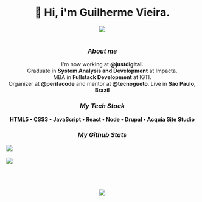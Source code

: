 <div align="center">

  # 🌠 Hi, i'm Guilherme Vieira.

  <a href="https://twitter.com/gitlherme">
    <img src="https://img.shields.io/twitter/follow/gitlherme">
  </a>

  <br>
  <br>

  ### *About me*
  <p>
    I'm now working at <strong>@justdigital.</strong> <br>
    Graduate in <strong>System Analysis and Development</strong> at Impacta. <br>
    MBA in <strong>Fullstack Development</strong> at IGTI. <br>
    Organizer at <strong>@perifacode</strong> and mentor at <strong>@tecnogueto</strong>.
    Live in <strong> São Paulo, Brazil </strong>
  </p>

  ### *My Tech Stack*
  <strong> HTML5 • CSS3 • JavaScript • React • Node • Drupal • Acquia Site Studio </strong>

  ### *My Github Stats*
  <div style="display: flex; flex-direction: column;">
    <img src="https://github-readme-stats.vercel.app/api?username=gitlherme&show_icons=true&theme=tokyonight"/>
    <br>
    <img src="https://github-readme-stats.vercel.app/api/top-langs/?username=gitlherme&layout=compact&theme=tokyonight"/>
  </div>

  <br>
  <br>
  <br>
  <br>

  <div>
    <img align="center" src="https://media.giphy.com/media/J9lGBaHFbjZm0/source.gif">
  </div>

</div>